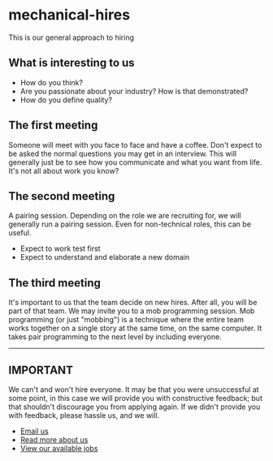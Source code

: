 # mechanical-hires
This is our general approach to hiring

## What is interesting to us
- How do you think?
- Are you passionate about your industry? How is that demonstrated?
- How do you define quality?

## The first meeting
Someone will meet with you face to face and have a coffee. Don't expect to be asked the normal questions you may get in an interview. This will generally just be to see how you communicate and what you want from life. It's not all about work you know?

## The second meeting
A pairing session.
Depending on the role we are recruiting for, we will generally run a pairing session. Even for non-technical roles, this can be useful.
  - Expect to work test first
  - Expect to understand and elaborate a new domain

## The third meeting
It's important to us that the team decide on new hires. After all, you will be part of that team.
We may invite you to a mob programming session. Mob programming (or just "mobbing") is a technique where the entire team works together on a single story at the same time, on the same computer. It takes pair programming to the next level by including everyone.

---

## IMPORTANT

We can't and won't hire everyone. It may be that you were unsuccessful at some point, in this case we will provide you with constructive feedback; but that shouldn't discourage you from applying again. If we didn't provide you with feedback, please hassle us, and we will.

* [Email us](mailto:contact@mechanicalrock.io)
* [Read more about us](https://www.linkedin.com/company/mechanical-rock/)
* [View our available jobs](https://www.linkedin.com/jobs/search/?f_C=18148543&locationId=AUSTRALIA)
